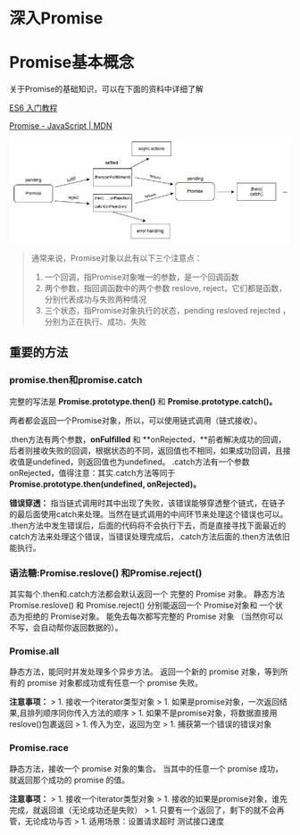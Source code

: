 # 深入Promise

# Promise基本概念

关于Promise的基础知识，可以在下面的资料中详细了解

[ES6 入门教程](https://es6.ruanyifeng.com/#docs/promise)

[Promise - JavaScript | MDN](https://developer.mozilla.org/zh-CN/docs/Web/JavaScript/Reference/Global_Objects/Promise)

![../../assets/Code/OriginalJS/promise.png](../../assets/Code/OriginalJS/promise.png)

> 通常来说，Promise对象以此有以下三个注意点：
> 
> 1. 一个回调，指Promise对象唯一的参数，是一个回调函数
> 2. 两个参数，指回调函数中的两个参数 reslove, reject，它们都是函数，分别代表成功与失败两种情况
> 3. 三个状态，指Promise对象执行的状态，pending resloved rejected ，分别为正在执行、成功、失败

## 重要的方法

### promise.then和promise.catch

完整的写法是 **Promise.prototype.then()** 和 **Promise.prototype.catch()。**

两者都会返回一个Promise对象，所以，可以使用链式调用（链式接收）。

.then方法有两个参数，**onFulfilled** 和 **onRejected，**前者解决成功的回调，后者则接收失败的回调，根据状态的不同，返回值也不相同，如果成功回调，且接收值是undefined，则返回值也为undefined。 .catch方法有一个参数 onRejected，值得注意：其实.catch方法等同于 **Promise.prototype.then(undefined, onRejected)。**

**错误穿透：** 指当链式调用时其中出现了失败，该错误能够穿透整个链式，在链子的最后面使用catch来处理。当然在链式调用的中间环节来处理这个错误也可以。 .then方法中发生错误后，后面的代码将不会执行下去，而是直接寻找下面最近的catch方法来处理这个错误，当错误处理完成后，.catch方法后面的.then方法依旧能执行。

### 语法糖:Promise.reslove() 和Promise.reject()

其实每个.then和.catch方法都会默认返回一个 完整的 Promise 对象。 静态方法 Promise.reslove() 和 Promise.reject() 分别能返回一个 Promise对象和 一个状态为拒绝的 Promise对象。 能免去每次都写完整的 Promise 对象 （当然你可以不写，会自动帮你返回数据的）。

### Promise.all

静态方法，能同时并发处理多个异步方法。 返回一个新的 promise 对象，等到所有的 promise 对象都成功或有任意一个 promise 失败。

**注意事项：** > 1. 接收一个iterator类型对象 > 1. 如果是promise对象，一次返回结果,且排列顺序同你传入方法的顺序 > 1. 如果不是promise对象，将数据直接用reslove()包裹返回 > 1. 传入为空，返回为空 > 1. 捕获第一个错误的错误对象

### Promise.race

静态方法，接收一个 promise 对象的集合。 当其中的任意一个 promise 成功，就返回那个成功的 promise 的值。

**注意事项：** > 1. 接收一个iterator类型对象 > 1. 接收的如果是promise对象，谁先完成，就返回谁（无论成功还是失败） > 1. 只要有一个返回了，剩下的就不会再管，无论成功与否 > 1. 适用场景：设置请求超时 测试接口速度